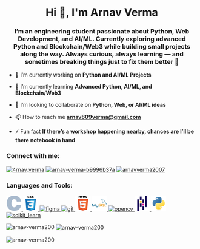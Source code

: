 <h1 align="center">Hi 👋, I'm Arnav Verma</h1>
<h3 align="center">I’m an engineering student passionate about Python, Web Development, and AI/ML. Currently exploring advanced Python and Blockchain/Web3 while building small projects along the way. Always curious, always learning — and sometimes breaking things just to fix them better 🚀</h3>

- 🔭 I’m currently working on **Python and AI/ML Projects**

- 🌱 I’m currently learning **Advanced Python, AI/ML, and Blockchain/Web3**

- 👯 I’m looking to collaborate on **Python, Web, or AI/ML ideas**

- 📫 How to reach me **arnav809verma@gmail.com**

- ⚡ Fun fact **If there’s a workshop happening nearby, chances are I’ll be there notebook in hand**

<h3 align="left">Connect with me:</h3>
<p align="left">
<a href="https://twitter.com/4rnav_verma" target="blank"><img align="center" src="https://raw.githubusercontent.com/rahuldkjain/github-profile-readme-generator/master/src/images/icons/Social/twitter.svg" alt="4rnav_verma" height="30" width="40" /></a>
<a href="https://linkedin.com/in/arnav-verma-b9996b37a" target="blank"><img align="center" src="https://raw.githubusercontent.com/rahuldkjain/github-profile-readme-generator/master/src/images/icons/Social/linked-in-alt.svg" alt="arnav-verma-b9996b37a" height="30" width="40" /></a>
<a href="https://kaggle.com/arnavverma2007" target="blank"><img align="center" src="https://raw.githubusercontent.com/rahuldkjain/github-profile-readme-generator/master/src/images/icons/Social/kaggle.svg" alt="arnavverma2007" height="30" width="40" /></a>
</p>

<h3 align="left">Languages and Tools:</h3>
<p align="left"> <a href="https://www.cprogramming.com/" target="_blank" rel="noreferrer"> <img src="https://raw.githubusercontent.com/devicons/devicon/master/icons/c/c-original.svg" alt="c" width="40" height="40"/> </a> <a href="https://www.w3schools.com/css/" target="_blank" rel="noreferrer"> <img src="https://raw.githubusercontent.com/devicons/devicon/master/icons/css3/css3-original-wordmark.svg" alt="css3" width="40" height="40"/> </a> <a href="https://www.figma.com/" target="_blank" rel="noreferrer"> <img src="https://www.vectorlogo.zone/logos/figma/figma-icon.svg" alt="figma" width="40" height="40"/> </a> <a href="https://git-scm.com/" target="_blank" rel="noreferrer"> <img src="https://www.vectorlogo.zone/logos/git-scm/git-scm-icon.svg" alt="git" width="40" height="40"/> </a> <a href="https://www.w3.org/html/" target="_blank" rel="noreferrer"> <img src="https://raw.githubusercontent.com/devicons/devicon/master/icons/html5/html5-original-wordmark.svg" alt="html5" width="40" height="40"/> </a> <a href="https://www.mysql.com/" target="_blank" rel="noreferrer"> <img src="https://raw.githubusercontent.com/devicons/devicon/master/icons/mysql/mysql-original-wordmark.svg" alt="mysql" width="40" height="40"/> </a> <a href="https://opencv.org/" target="_blank" rel="noreferrer"> <img src="https://www.vectorlogo.zone/logos/opencv/opencv-icon.svg" alt="opencv" width="40" height="40"/> </a> <a href="https://pandas.pydata.org/" target="_blank" rel="noreferrer"> <img src="https://raw.githubusercontent.com/devicons/devicon/2ae2a900d2f041da66e950e4d48052658d850630/icons/pandas/pandas-original.svg" alt="pandas" width="40" height="40"/> </a> <a href="https://www.python.org" target="_blank" rel="noreferrer"> <img src="https://raw.githubusercontent.com/devicons/devicon/master/icons/python/python-original.svg" alt="python" width="40" height="40"/> </a> <a href="https://scikit-learn.org/" target="_blank" rel="noreferrer"> <img src="https://upload.wikimedia.org/wikipedia/commons/0/05/Scikit_learn_logo_small.svg" alt="scikit_learn" width="40" height="40"/> </a> </p>

<p><img align="left" src="https://github-readme-stats.vercel.app/api/top-langs?username=arnav-verma200&show_icons=true&locale=en&layout=compact" alt="arnav-verma200" /></p>

<p>&nbsp;<img align="center" src="https://github-readme-stats.vercel.app/api?username=arnav-verma200&show_icons=true&locale=en" alt="arnav-verma200" /></p>

<p><img align="center" src="https://github-readme-streak-stats.herokuapp.com/?user=arnav-verma200&" alt="arnav-verma200" /></p>
